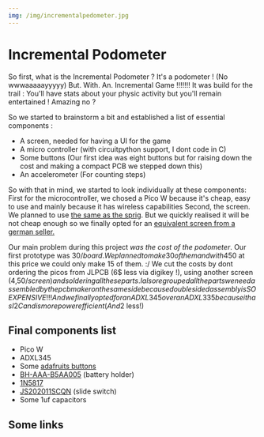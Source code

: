 ```yaml
---
img: /img/incrementalpedometer.jpg 
---
```

# Incremental Podometer

So first, what is the Incremental Podometer ?
It's a podometer ! (No wwwaaaaayyyyy) But. With. An. Incremental Game !!!!!!! It was build for the trail :
You'll have stats about your physic activity but you'll remain entertained ! Amazing no ?

So we started to brainstorm a bit and established a list of essential components :
- A screen, needed for having a UI for the game
- A micro controller (with circuitpython support, I dont code in C)
- Some buttons (Our first idea was eight buttons but for raising down the cost and making a compact PCB we stepped down this)
- An accelerometer (For counting steps)

So with that in mind, we started to look individually at these components:
First for the microcontroller, we chosed a Pico W because it's cheap, easy to use and mainly because it has wireless capabilities
Second, the screen. We planned to use [the same as the sprig](https://www.adafruit.com/product/358). But we quickly realised it will be not cheap enough so we finally opted for an [equivalent screen from a german seller.](https://www.az-delivery.de/fr/products/1-8-zoll-spi-tft-display?variant=6106727841819)

Our main problem during this project _was the cost of the podometer_. Our first prototype was 30$/board. We planned to make 30 of them and with 450$ at this price we could only make 15 of them. :/ 
We cut the costs by dont ordering the picos from JLPCB (6$ less via digikey !), using another screen (4,50$/screen) and soldering all these parts. I also regrouped all the parts we need assembled by the pcb maker on the same side because double sided assembly is SO EXPENSIVE !!!
And we finally opted for an ADXL345 over an ADXL335 because it has I2C and is more power efficient (And 2$ less!)

## Final components list

- Pico W
- ADXL345
- Some [adafruits buttons](https://www.adafruit.com/product/3101l)
- [BH-AAA-B5AA005](https://www.lcsc.com/product-detail/Button-And-Strip-Battery-Connector_MYOUNG-BH-AAA-B5AA005_C2979170.html) (battery holder)
- [1N5817](https://www.lcsc.com/product-detail/Schottky-Barrier-Diodes-SBD_LGE-1N5817_C7544876.html)
- [JS202011SCQN](https://www.lcsc.com/product-detail/Slide-Switches_C-K-JS202011SCQN_C221666.html) (slide switch)
- Some 1uf capacitors

## Some links

<LinkButton title="Software Repo" url="https://github.com/"/>
<LinkButton title="Hardware Repo" url="https://github.com/"/>